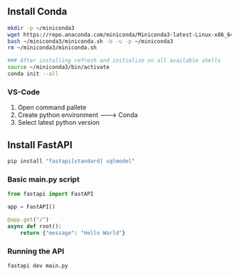## Install Conda

```bash
mkdir -p ~/miniconda3
wget https://repo.anaconda.com/miniconda/Miniconda3-latest-Linux-x86_64.sh -O ~/miniconda3/miniconda.sh
bash ~/miniconda3/miniconda.sh -b -u -p ~/miniconda3
rm ~/miniconda3/miniconda.sh

### After installing refresh and initialize on all available shells
source ~/miniconda3/bin/activate
conda init --all
```

### VS-Code
1. Open command pallete
2. Create python environment ---> Conda
3. Select latest python version

## Install FastAPI
```bash
pip install "fastapi[standard] sqlmodel"
```

### Basic main.py script
```python
from fastapi import FastAPI

app = FastAPI()

@app.get("/")
async def root():
    return {"message": "Hello World"}
```
### Running the API
```bash
fastapi dev main.py
```